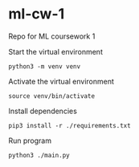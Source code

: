 # ml-cw-1
Repo for ML coursework 1

Start the virtual environment
```
python3 -m venv venv
```

Activate the virtual environment 
```
source venv/bin/activate
```

Install dependencies
```
pip3 install -r ./requirements.txt
```

Run program
```
python3 ./main.py
```